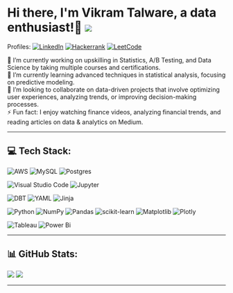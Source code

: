 # Hi there, I'm Vikram Talware, a data enthusiast!👋 [![](https://visitcount.itsvg.in/api?id=vikramtalware&icon=0&color=0)](https://visitcount.itsvg.in)

Profiles: [![LinkedIn](https://img.shields.io/badge/LinkedIn-%230077B5.svg?logo=linkedin&logoColor=white)](https://linkedin.com/in/VikramTalware) [![Hackerrank](https://img.shields.io/badge/-Hackerrank-2EC866?style=flat&logo=HackerRank&logoColor=white)](https://www.hackerrank.com/profile/vikramtalware) [![LeetCode](https://img.shields.io/badge/LeetCode-000000?style=flat&logo=LeetCode&logoColor=#d16c06)](https://leetcode.com/u/vikramtalware/)


🔭 I’m currently working on upskilling in Statistics, A/B Testing, and Data Science by taking multiple courses and certifications.<br/>
🌱 I’m currently learning advanced techniques in statistical analysis, focusing on predictive modeling.<br/>
🤝 I’m looking to collaborate on data-driven projects that involve optimizing user experiences, analyzing trends, or improving decision-making processes.<br/>
⚡ Fun fact: I enjoy watching finance videos, analyzing financial trends, and reading articles on data & analytics on Medium.

---

## 💻 Tech Stack:

![AWS](https://img.shields.io/badge/AWS-%23FF9900.svg?style=flat&logo=amazon-aws&logoColor=white) ![MySQL](https://img.shields.io/badge/mysql-4479A1.svg?style=flat&logo=mysql&logoColor=white) ![Postgres](https://img.shields.io/badge/postgres-%23316192.svg?style=flat&logo=postgresql&logoColor=white) 

![Visual Studio Code](https://img.shields.io/badge/Visual_Studio_Code-0078D4?style=flat&logo=visual%20studio%20code&logoColor=white) ![Jupyter](https://img.shields.io/badge/Jupyter-F37626.svg?&style=flat&logo=Jupyter&logoColor=white)

![DBT](https://img.shields.io/badge/dbt-FF694B?style=flat&logo=dbt&logoColor=white) ![YAML](https://img.shields.io/badge/yaml-%23ffffff.svg?style=flat&logo=yaml&logoColor=151515) ![Jinja](https://img.shields.io/badge/jinja-white.svg?style=flat&logo=jinja&logoColor=black)

![Python](https://img.shields.io/badge/python-3670A0?style=flat&logo=python&logoColor=ffdd54) ![NumPy](https://img.shields.io/badge/numpy-%23013243.svg?style=flat&logo=numpy&logoColor=white) ![Pandas](https://img.shields.io/badge/pandas-%23150458.svg?style=flat&logo=pandas&logoColor=white) ![scikit-learn](https://img.shields.io/badge/scikit--learn-%23F7931E.svg?style=flat&logo=scikit-learn&logoColor=white) ![Matplotlib](https://img.shields.io/badge/Matplotlib-%23ffffff.svg?style=flat&logo=Matplotlib&logoColor=black) ![Plotly](https://img.shields.io/badge/Plotly-%233F4F75.svg?style=flat&logo=plotly&logoColor=white)

![Tableau](https://img.shields.io/badge/Tableau-E97627?style=flat&logo=Tableau&logoColor=white)
![Power Bi](https://img.shields.io/badge/Power_BI-F2C811?style=flat&logo=powerbi&logoColor=black)

---
## 📊 GitHub Stats:
![](https://github-readme-stats.vercel.app/api?username=vikramtalware&theme=github_dark&hide_border=true&include_all_commits=false&count_private=false) ![](https://github-readme-streak-stats.herokuapp.com/?user=vikramtalware&theme=github_dark&hide_border=true)

---
